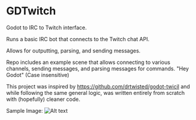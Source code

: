# GDTwitch

Godot to IRC to Twitch interface.

Runs a basic IRC bot that connects to the Twitch chat API.

Allows for outputting, parsing, and sending messages.

Repo includes an example scene that allows connecting to various channels, sending messages, and parsing messages for commands. "Hey Godot" (Case insensitive)

This project was inspired by https://github.com/drtwisted/godot-twicil and while following the same general logic, was written entirely from scratch with (hopefully) cleaner code.

Sample Image:
![Alt text](/GDTwitch/Example.png?raw=true "Title")
